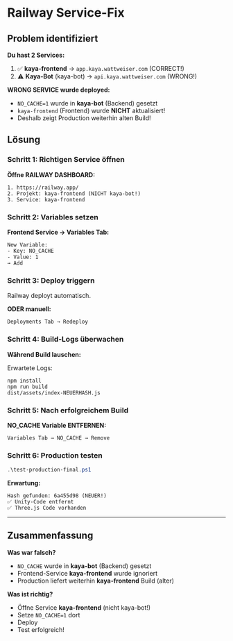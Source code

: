 # Railway Service-Fix

## Problem identifiziert

**Du hast 2 Services:**
1. ✅ **kaya-frontend** → `app.kaya.wattweiser.com` (CORRECT!)
2. ⚠️ **Kaya-Bot** (kaya-bot) → `api.kaya.wattweiser.com` (WRONG!)

**WRONG SERVICE wurde deployed:**
- `NO_CACHE=1` wurde in **kaya-bot** (Backend) gesetzt
- `kaya-frontend` (Frontend) wurde **NICHT** aktualisiert!
- Deshalb zeigt Production weiterhin alten Build!

## Lösung

### Schritt 1: Richtigen Service öffnen

**Öffne RAILWAY DASHBOARD:**

```
1. https://railway.app/
2. Projekt: kaya-frontend (NICHT kaya-bot!)
3. Service: kaya-frontend
```

### Schritt 2: Variables setzen

**Frontend Service → Variables Tab:**

```
New Variable:
- Key: NO_CACHE
- Value: 1
→ Add
```

### Schritt 3: Deploy triggern

Railway deployt automatisch.

**ODER manuell:**
```
Deployments Tab → Redeploy
```

### Schritt 4: Build-Logs überwachen

**Während Build lauschen:**

Erwartete Logs:
```
npm install
npm run build
dist/assets/index-NEUERHASH.js
```

### Schritt 5: Nach erfolgreichem Build

**NO_CACHE Variable ENTFERNEN:**
```
Variables Tab → NO_CACHE → Remove
```

### Schritt 6: Production testen

```powershell
.\test-production-final.ps1
```

**Erwartung:**
```
Hash gefunden: 6a455d98 (NEUER!)
✅ Unity-Code entfernt
✅ Three.js Code vorhanden
```

---

## Zusammenfassung

**Was war falsch?**
- `NO_CACHE` wurde in **kaya-bot** (Backend) gesetzt
- Frontend-Service **kaya-frontend** wurde ignoriert
- Production liefert weiterhin **kaya-frontend** Build (alter)

**Was ist richtig?**
- Öffne Service **kaya-frontend** (nicht kaya-bot!)
- Setze `NO_CACHE=1` dort
- Deploy
- Test erfolgreich!

